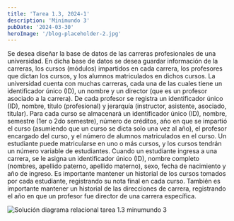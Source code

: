 ```yaml
---
title: 'Tarea 1.3, 2024-1'
description: 'Minimundo 3'
pubDate: '2024-03-30'
heroImage: '/blog-placeholder-2.jpg'
---
```


Se desea diseñar la base de datos de las carreras profesionales de una universidad. En
dicha base de datos se desea guardar información de la carreras, los cursos (módulos)
impartidos en cada carrera, los profesores que dictan los cursos, y los alumnos
matriculados en dichos cursos. La universidad cuenta con muchas carreras, cada una
de las cuales tiene un identificador único (ID), un nombre y un director (que es un
profesor asociado a la carrera). De cada profesor se registra un identificador único
(ID), nombre, título (profesional) y jerarquía (instructor, asistente, asociado, titular).
Para cada curso se almacenará un identificador único (ID), nombre, semestre (1er o
2do semestre), número de créditos, año en que se impartió el curso (asumiendo que
un curso se dicta solo una vez al año), el profesor encargado del curso, y el número de
alumnos matriculados en el curso. Un estudiante puede matricularse en uno o más
cursos, y los cursos tendrán un número variable de estudiantes. Cuando un estudiante
ingresa a una carrera, se le asigna un identificador único (ID), nombre completo
(nombres, apellido paterno, apellido materno), sexo, fecha de nacimiento y año de
ingreso. Es importante mantener un historial de los cursos tomados por cada
estudiante, registrando su nota final en cada curso. También es importante mantener
un historial de las direcciones de carrera, registrando el año en que un profesor fue
director de una carrera específica.

![Solución diagrama relacional tarea 1.3 minumundo 3](/t13.png)
